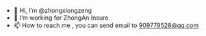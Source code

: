 - 👋 Hi, I’m @zhongxiongzeng
- 👀 I’m working for ZhongAn Insure
- 📫 How to reach me , you can send email to 909779528@qq.com

<!---
zhongxiongzeng/zhongxiongzeng is a ✨ special ✨ repository because its `README.md` (this file) appears on your GitHub profile.
You can click the Preview link to take a look at your changes.
--->
